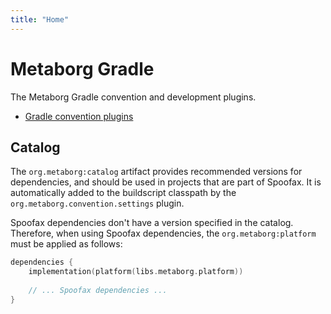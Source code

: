 ```yaml
---
title: "Home"
---
```

# Metaborg Gradle
The Metaborg Gradle convention and development plugins.

- [Gradle convention plugins](./conventions/index.md)



## Catalog
The `org.metaborg:catalog` artifact provides recommended versions for dependencies, and should be used in projects that are part of Spoofax. It is automatically added to the buildscript classpath by the `org.metaborg.convention.settings` plugin.

Spoofax dependencies don't have a version specified in the catalog. Therefore, when using Spoofax dependencies, the `org.metaborg:platform` must be applied as follows:

```kotlin
dependencies {
    implementation(platform(libs.metaborg.platform))
    
    // ... Spoofax dependencies ...
}
```